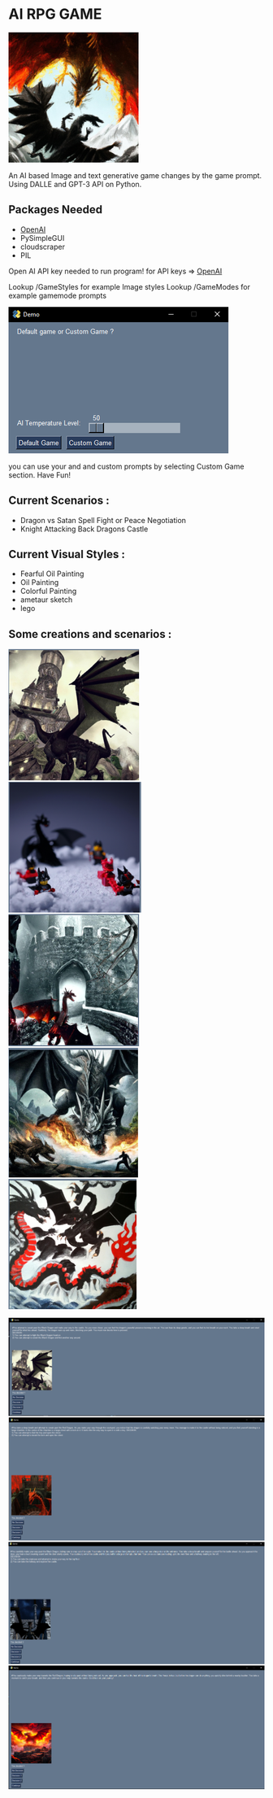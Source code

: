 # AI RPG GAME
![mainImg](ScreenShots/SavedImage.png)

An AI based Image and text generative game changes by the game prompt. Using DALLE and GPT-3 API on Python.


Packages Needed
-
* [OpenAI](https://openai.com/)
* PySimpleGUI
* cloudscraper
* PIL

Open AI API key needed to run program! for API keys => [OpenAI](https://openai.com/)

Lookup /GameStyles for example Image styles
Lookup /GameModes for example gamemode prompts

![UI](https://github.com/MertKalkanci/AI-Game/blob/main/ScreenShots/UI.png)

you can use your and and custom prompts by selecting Custom Game section.
Have Fun!

Current Scenarios :
-
* Dragon vs Satan Spell Fight or Peace Negotiation
* Knight Attacking Back Dragons Castle

Current Visual Styles :
-
* Fearful Oil Painting
* Oil Painting
* Colorful Painting
* ametaur sketch
* lego

Some creations and scenarios :
-

![1](https://github.com/MertKalkanci/AI-Game/blob/main/ScreenShots/SavedImage3.png)
![2](https://github.com/MertKalkanci/AI-Game/blob/main/ScreenShots/SavedImages6.png)
![3](https://github.com/MertKalkanci/AI-Game/blob/main/ScreenShots/SavedImage2.png)
![4](https://github.com/MertKalkanci/AI-Game/blob/main/ScreenShots/SavedImage4.png)
![5](https://github.com/MertKalkanci/AI-Game/blob/main/ScreenShots/SavedImages5.png)

![6](https://github.com/MertKalkanci/AI-Game/blob/main/ScreenShots/7.png)
![7](https://github.com/MertKalkanci/AI-Game/blob/main/ScreenShots/2.png)
![8](https://github.com/MertKalkanci/AI-Game/blob/main/ScreenShots/3.png)
![9](https://github.com/MertKalkanci/AI-Game/blob/main/ScreenShots/1.png)

